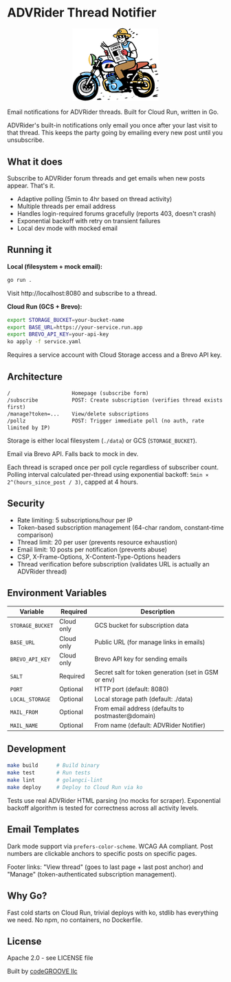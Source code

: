 # ADVRider Thread Notifier

<p align="center">
  <img src="media/logo.png" alt="ADVRider Notifier Logo" width="200">
</p>

Email notifications for ADVRider threads. Built for Cloud Run, written in Go.

ADVRider's built-in notifications only email you once after your last visit to that thread. This keeps the party going by emailing every new post until you unsubscribe.

## What it does

Subscribe to ADVRider forum threads and get emails when new posts appear. That's it.

- Adaptive polling (5min to 4hr based on thread activity)
- Multiple threads per email address
- Handles login-required forums gracefully (reports 403, doesn't crash)
- Exponential backoff with retry on transient failures
- Local dev mode with mocked email

## Running it

**Local (filesystem + mock email):**
```bash
go run .
```

Visit http://localhost:8080 and subscribe to a thread.

**Cloud Run (GCS + Brevo):**
```bash
export STORAGE_BUCKET=your-bucket-name
export BASE_URL=https://your-service.run.app
export BREVO_API_KEY=your-api-key
ko apply -f service.yaml
```

Requires a service account with Cloud Storage access and a Brevo API key.

## Architecture

```
/                    Homepage (subscribe form)
/subscribe           POST: Create subscription (verifies thread exists first)
/manage?token=...    View/delete subscriptions
/pollz               POST: Trigger immediate poll (no auth, rate limited by IP)
```

Storage is either local filesystem (`./data`) or GCS (`STORAGE_BUCKET`).

Email via Brevo API. Falls back to mock in dev.

Each thread is scraped once per poll cycle regardless of subscriber count. Polling interval calculated per-thread using exponential backoff: `5min × 2^(hours_since_post / 3)`, capped at 4 hours.

## Security

- Rate limiting: 5 subscriptions/hour per IP
- Token-based subscription management (64-char random, constant-time comparison)
- Thread limit: 20 per user (prevents resource exhaustion)
- Email limit: 10 posts per notification (prevents abuse)
- CSP, X-Frame-Options, X-Content-Type-Options headers
- Thread verification before subscription (validates URL is actually an ADVRider thread)

## Environment Variables

| Variable | Required | Description |
|----------|----------|-------------|
| `STORAGE_BUCKET` | Cloud only | GCS bucket for subscription data |
| `BASE_URL` | Cloud only | Public URL (for manage links in emails) |
| `BREVO_API_KEY` | Cloud only | Brevo API key for sending emails |
| `SALT` | Required | Secret salt for token generation (set in GSM or env) |
| `PORT` | Optional | HTTP port (default: 8080) |
| `LOCAL_STORAGE` | Optional | Local storage path (default: ./data) |
| `MAIL_FROM` | Optional | From email address (defaults to postmaster@domain) |
| `MAIL_NAME` | Optional | From name (default: ADVRider Notifier) |

## Development

```bash
make build      # Build binary
make test       # Run tests
make lint       # golangci-lint
make deploy     # Deploy to Cloud Run via ko
```

Tests use real ADVRider HTML parsing (no mocks for scraper). Exponential backoff algorithm is tested for correctness across all activity levels.

## Email Templates

Dark mode support via `prefers-color-scheme`. WCAG AA compliant. Post numbers are clickable anchors to specific posts on specific pages.

Footer links: "View thread" (goes to last page + last post anchor) and "Manage" (token-authenticated subscription management).

## Why Go?

Fast cold starts on Cloud Run, trivial deploys with ko, stdlib has everything we need. No npm, no containers, no Dockerfile.

## License

Apache 2.0 - see LICENSE file

Built by [codeGROOVE llc](https://codegroove.dev)
